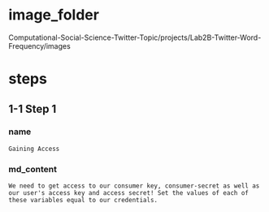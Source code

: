# image_folder
Computational-Social-Science-Twitter-Topic/projects/Lab2B-Twitter-Word-Frequency/images

# steps

## 1-1 Step 1
### name
```
Gaining Access
```

### md_content 
```
We need to get access to our consumer key, consumer-secret as well as our user's access key and access secret! Set the values of each of these variables equal to our credentials. 
```